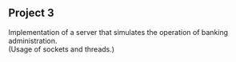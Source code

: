 ## Project 3

Implementation of a server that simulates the operation of banking administration.  
(Usage of sockets and threads.)
